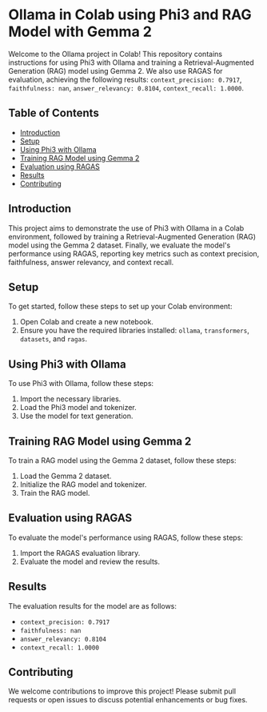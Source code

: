 # Ollama in Colab using Phi3 and RAG Model with Gemma 2

Welcome to the Ollama project in Colab! This repository contains instructions for using Phi3 with Ollama and training a Retrieval-Augmented Generation (RAG) model using Gemma 2. We also use RAGAS for evaluation, achieving the following results: `context_precision: 0.7917`, `faithfulness: nan`, `answer_relevancy: 0.8104`, `context_recall: 1.0000`.

## Table of Contents

- [Introduction](#introduction)
- [Setup](#setup)
- [Using Phi3 with Ollama](#using-phi3-with-ollama)
- [Training RAG Model using Gemma 2](#training-rag-model-using-gemma-2)
- [Evaluation using RAGAS](#evaluation-using-ragas)
- [Results](#results)
- [Contributing](#contributing)

## Introduction

This project aims to demonstrate the use of Phi3 with Ollama in a Colab environment, followed by training a Retrieval-Augmented Generation (RAG) model using the Gemma 2 dataset. Finally, we evaluate the model's performance using RAGAS, reporting key metrics such as context precision, faithfulness, answer relevancy, and context recall.

## Setup

To get started, follow these steps to set up your Colab environment:

1. Open Colab and create a new notebook.
2. Ensure you have the required libraries installed: `ollama`, `transformers`, `datasets`, and `ragas`.

## Using Phi3 with Ollama

To use Phi3 with Ollama, follow these steps:

1. Import the necessary libraries.
2. Load the Phi3 model and tokenizer.
3. Use the model for text generation.

## Training RAG Model using Gemma 2

To train a RAG model using the Gemma 2 dataset, follow these steps:

1. Load the Gemma 2 dataset.
2. Initialize the RAG model and tokenizer.
3. Train the RAG model.

## Evaluation using RAGAS

To evaluate the model's performance using RAGAS, follow these steps:

1. Import the RAGAS evaluation library.
2. Evaluate the model and review the results.

## Results

The evaluation results for the model are as follows:
- `context_precision: 0.7917`
- `faithfulness: nan`
- `answer_relevancy: 0.8104`
- `context_recall: 1.0000`

## Contributing

We welcome contributions to improve this project! Please submit pull requests or open issues to discuss potential enhancements or bug fixes.

